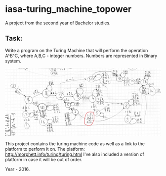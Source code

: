 # iasa-turing_machine_topower
A project from the second year of Bachelor studies.

## Task:
Write a program on the Turing Machine that will perform the operation A^B^C, where A,B,C - integer numbers. 
Numbers are represented in Binary system.

![sample](images/img262.jpg)

This project contains the turing machine code as well as a link to the platform to perform it on.
The platform: http://morphett.info/turing/turing.html
I've also included a version of platform in case it will be out of order.

Year - 2016.
